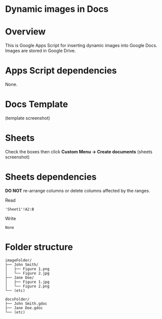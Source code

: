 # Dynamic images in Docs

# Overview
This is Google Apps Script for inserting dynamic images into Google Docs. Images are stored in Google Drive.

# Apps Script dependencies
None. 

# Docs Template
(template screenshot)

# Sheets
Check the boxes then click **Custom Menu -> Create documents**
(sheets screenshot)

# Sheets dependencies
**DO NOT** re-arrange columns or delete columns affected by the ranges.

Read
```
'Sheet1'!A2:B
```
Write
```
None
```

# Folder structure
```
imageFolder/
├── John Smith/
│   ├── Figure 1.png
│   └── Figure 2.jpg
├── Jane Doe/
│   ├── Figure 1.jpg
│   └── Figure 2.png
└── (etc)

docsFolder/
├── John Smith.gdoc
├── Jane Doe.gdoc
└── (etc)
```

